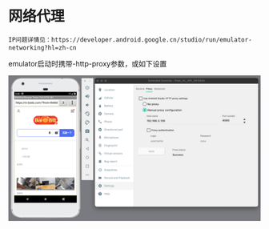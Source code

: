 # 网络代理

```text
IP问题详情见：https://developer.android.google.cn/studio/run/emulator-networking?hl=zh-cn
```

emulator启动时携带-http-proxy参数，或如下设置

![1](../img/86379844-7506-4EB9-85E2-246DEACE98E3.png)